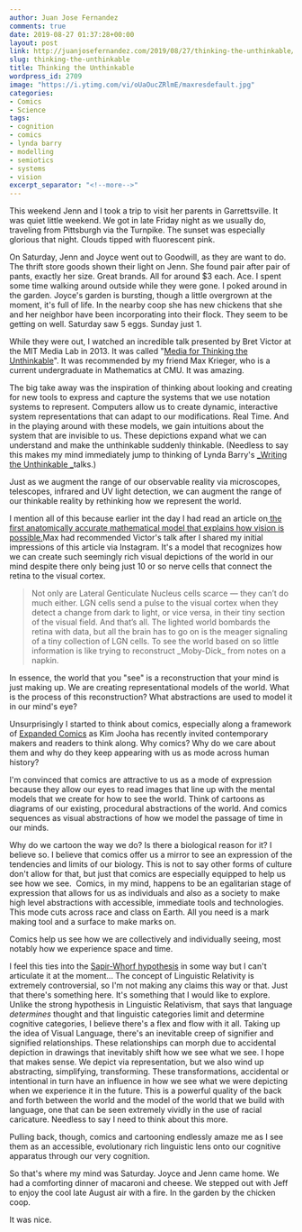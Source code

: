 ```yaml
---
author: Juan Jose Fernandez
comments: true
date: 2019-08-27 01:37:28+00:00
layout: post
link: http://juanjosefernandez.com/2019/08/27/thinking-the-unthinkable/
slug: thinking-the-unthinkable
title: Thinking the Unthinkable
wordpress_id: 2709
image: "https://i.ytimg.com/vi/oUaOucZRlmE/maxresdefault.jpg"
categories:
- Comics
- Science
tags:
- cognition
- comics
- lynda barry
- modelling
- semiotics
- systems
- vision
excerpt_separator: "<!--more-->"
---
```


This weekend Jenn and I took a trip to visit her parents in Garrettsville. It was quiet little weekend. We got in late Friday night as we usually do, traveling from Pittsburgh via the Turnpike. The sunset was especially glorious that night. Clouds tipped with fluorescent pink.

On Saturday, Jenn and Joyce went out to Goodwill, as they are want to do. The thrift store goods shown their light on Jenn. She found pair after pair of pants, exactly her size. Great brands. All for around $3 each. Ace. I spent some time walking around outside while they were gone. I poked around in the garden. Joyce's garden is bursting, though a little overgrown at the moment, it's full of life. In the nearby coop she has new chickens that she and her neighbor have been incorporating into their flock. They seem to be getting on well. Saturday saw 5 eggs. Sunday just 1.
<!--more-->

While they were out, I watched an incredible talk presented by Bret Victor at the MIT Media Lab in 2013. It was called "[Media for Thinking the Unthinkable](https://www.youtube.com/watch?v=oUaOucZRlmE&feature=youtu.be)". It was recommended by my friend Max Krieger, who is a current undergraduate in Mathematics at CMU. It was amazing.

The big take away was the inspiration of thinking about looking and creating for new tools to express and capture the systems that we use notation systems to represent. Computers allow us to create dynamic, interactive system representations that can adapt to our modifications. Real Time. And in the playing around with these models, we gain intuitions about the system that are invisible to us. These depictions expand what we can understand and make the unthinkable suddenly thinkable. (Needless to say this makes my mind immediately jump to thinking of Lynda Barry's [_Writing the Unthinkable _](https://www.youtube.com/watch?reload=9&v=GjofUnKK20M)talks.)

Just as we augment the range of our observable reality via microscopes, telescopes, infrared and UV light detection, we can augment the range of our thinkable reality by rethinking how we represent the world.

I mention all of this because earlier int the day I had read an article on[ the first anatomically accurate mathematical model that explains how vision is possible.](https://www.quantamagazine.org/a-mathematical-model-unlocks-the-secrets-of-vision-20190821/?utm_source=pocket-newtab)Max had recommended Victor's talk after I shared my initial impressions of this article via Instagram. It's a model that recognizes how we can create such seemingly rich visual depictions of the world in our mind despite there only being just 10 or so nerve cells that connect the retina to the visual cortex.


<blockquote>Not only are Lateral Genticulate Nucleus cells scarce — they can’t do much either. LGN cells send a pulse to the visual cortex when they detect a change from dark to light, or vice versa, in their tiny section of the visual field. And that’s all. The lighted world bombards the retina with data, but all the brain has to go on is the meager signaling of a tiny collection of LGN cells. To see the world based on so little information is like trying to reconstruct _Moby-Dick_ from notes on a napkin.</blockquote>


In essence, the world that you "see" is a reconstruction that your mind is just making up. We are creating representational models of the world. What is the process of this reconstruction? What abstractions are used to model it in our mind's eye?

Unsurprisingly I started to think about comics, especially along a framework of [Expanded Comics](https://kimjooha.com/post/182486562547/expanded-comics) as Kim Jooha has recently invited contemporary makers and readers to think along. Why comics? Why do we care about them and why do they keep appearing with us as mode across human history?

I'm convinced that comics are attractive to us as a mode of expression because they allow our eyes to read images that line up with the mental models that we create for how to see the world. Think of cartoons as diagrams of our existing, procedural abstractions of the world. And comics sequences as visual abstractions of how we model the passage of time in our minds.

Why do we cartoon the way we do? Is there a biological reason for it? I believe so. I believe that comics offer us a mirror to see an expression of the tendencies and limits of our biology. This is not to say other forms of culture don't allow for that, but just that comics are especially equipped to help us see how we see.  Comics, in my mind, happens to be an egalitarian stage of expression that allows for us as individuals and also as a society to make high level abstractions with accessible, immediate tools and technologies. This mode cuts across race and class on Earth. All you need is a mark making tool and a surface to make marks on.

Comics help us see how we are collectively and individually seeing, most notably how we experience space and time.

I feel this ties into the [Sapir-Whorf hypothesis](https://en.wikipedia.org/wiki/Linguistic_relativity) in some way but I can't articulate it at the moment... The concept of Linguistic Relativity is extremely controversial, so I'm not making any claims this way or that. Just that there's something here. It's something that I would like to explore. Unlike the strong hypothesis in Linguistic Relativism, that says that language _determines_ thought and that linguistic categories limit and determine cognitive categories, I believe there's a flex and flow with it all. Taking up the idea of Visual Language, there's an inevitable creep of signifier and signified relationships. These relationships can morph due to accidental depiction in drawings that inevitably shift how we see what we see. I hope that makes sense. We depict via representation, but we also wind up abstracting, simplifying, transforming. These transformations, accidental or intentional in turn have an influence in how we see what we were depicting when we experience it in the future. This is a powerful quality of the back and forth between the world and the model of the world that we build with language, one that can be seen extremely vividly in the use of racial caricature. Needless to say I need to think about this more.

Pulling back, though, comics and cartooning endlessly amaze me as I see them as an accessible, evolutionary rich linguistic lens onto our cognitive apparatus through our very cognition.

So that's where my mind was Saturday. Joyce and Jenn came home. We had a comforting dinner of macaroni and cheese. We stepped out with Jeff to enjoy the cool late August air with a fire. In the garden by the chicken coop.

It was nice.
